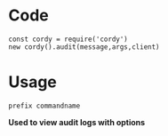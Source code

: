 # Code
```
const cordy = require('cordy')
new cordy().audit(message,args,client)
```
# Usage
```
prefix commandname
```
**Used to view audit logs with options**